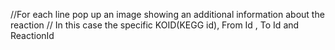 //For each line pop up an image showing an additional information about the reaction
// In this case the specific KOID(KEGG id), From Id , To Id and ReactionId